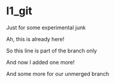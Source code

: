 # l1_git
Just for some experimental junk

Ah, this is already here!

So this line is part of the branch only

And now I added one more!

And some more for our unmerged branch
